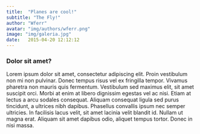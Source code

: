 ```yaml
---
title:  "Planes are cool!"
subtitle: "The Fly!"
author: "Wferr"
avatar: "img/authors/wferr.png"
image: "img/galeria.jpg"
date:   2015-04-20 12:12:12
---
```


### Dolor sit amet?

<p class="text-justify">
Lorem ipsum dolor sit amet, consectetur adipiscing elit. Proin vestibulum non mi non pulvinar. Donec tempus risus vel ex fringilla tempor. Vivamus pharetra non mauris quis fermentum. Vestibulum sed maximus elit, sit amet suscipit orci. Morbi at enim at libero dignissim egestas vel ac nisi. Etiam at lectus a arcu sodales consequat. Aliquam consequat ligula sed purus tincidunt, a ultrices nibh dapibus. Phasellus convallis ipsum nec semper ultricies. In facilisis lacus velit, sit amet lacinia velit blandit id. Nullam ut magna erat. Aliquam sit amet dapibus odio, aliquet tempus tortor. Donec in nisi massa.
</p>

